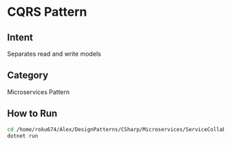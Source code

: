# CQRS Pattern

## Intent
Separates read and write models

## Category
Microservices Pattern

## How to Run
```bash
cd /home/roku674/Alex/DesignPatterns/CSharp/Microservices/ServiceCollaboration/CQRS
dotnet run
```
